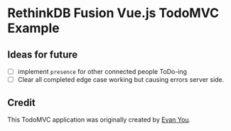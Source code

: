 # RethinkDB Fusion Vue.js TodoMVC Example



## Ideas for future

- [ ] implement `presence` for other connected people ToDo-ing
- [ ] Clear all completed edge case working but causing errors server side.

## Credit

This TodoMVC application was originally created by [Evan You](http://evanyou.me).
